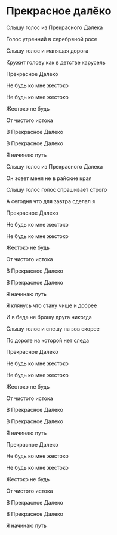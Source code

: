 # Прекрасное далёко



Слышу голос из Прекрасного Далека

Голос утренний в серебряной росе

Слышу голос и манящая дорога

Кружит голову как в детстве карусель



Прекрасное Далеко

Не будь ко мне жестоко

Не будь ко мне жестоко

Жестоко не будь



От чистого истока

В Прекрасное Далеко

В Прекрасное Далеко

Я начинаю путь



Слышу голос из Прекрасного Далека

Он зовет меня не в райские края

Слышу голос голос спрашивает строго

А сегодня что для завтра сделал я

Прекрасное Далеко

Не будь ко мне жестоко

Не будь ко мне жестоко

Жестоко не будь



От чистого истока

В Прекрасное Далеко

В Прекрасное Далеко

Я начинаю путь



Я клянусь что стану чище и добрее

И в беде не брошу друга никогда

Слышу голос и спешу на зов скорее

По дороге на которой нет следа



Прекрасное Далеко

Не будь ко мне жестоко

Не будь ко мне жестоко

Жестоко не будь



От чистого истока

В Прекрасное Далеко

В Прекрасное Далеко

Я начинаю путь



Прекрасное Далеко

Не будь ко мне жестоко

Не будь ко мне жестоко

Жестоко не будь



От чистого истока

В Прекрасное Далеко

В Прекрасное Далеко

Я начинаю путь

